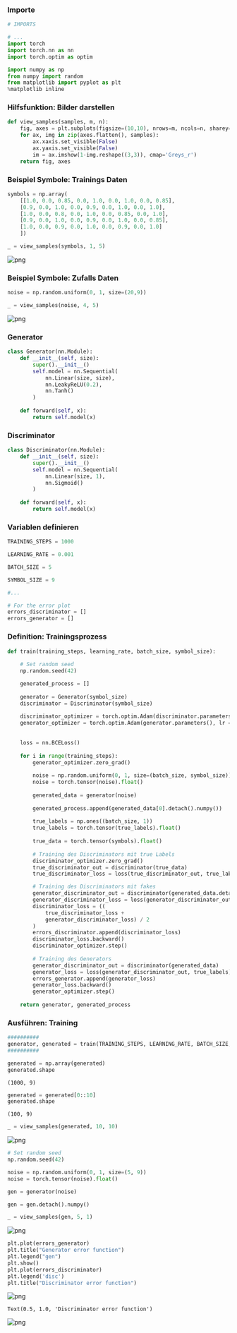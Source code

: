 ### Importe


```python
# IMPORTS

# ...
import torch
import torch.nn as nn
import torch.optim as optim

import numpy as np
from numpy import random
from matplotlib import pyplot as plt
%matplotlib inline
```

### Hilfsfunktion: Bilder darstellen



```python
def view_samples(samples, m, n):
    fig, axes = plt.subplots(figsize=(10,10), nrows=m, ncols=n, sharey=True, sharex=True)
    for ax, img in zip(axes.flatten(), samples):
        ax.xaxis.set_visible(False)
        ax.yaxis.set_visible(False)
        im = ax.imshow(1-img.reshape((3,3)), cmap='Greys_r')
    return fig, axes
```

### Beispiel Symbole: Trainings Daten


```python
symbols = np.array(
    [[1.0, 0.0, 0.85, 0.0, 1.0, 0.0, 1.0, 0.0, 0.85],
    [0.9, 0.0, 1.0, 0.0, 0.9, 0.0, 1.0, 0.0, 1.0],
    [1.0, 0.0, 0.8, 0.0, 1.0, 0.0, 0.85, 0.0, 1.0],
    [0.9, 0.0, 1.0, 0.0, 0.9, 0.0, 1.0, 0.0, 0.85],
    [1.0, 0.0, 0.9, 0.0, 1.0, 0.0, 0.9, 0.0, 1.0]
    ])

_ = view_samples(symbols, 1, 5)
```


    
![png](png_files/fertig_5_0.png)
    


### Beispiel Symbole: Zufalls Daten


```python
noise = np.random.uniform(0, 1, size=(20,9))

_ = view_samples(noise, 4, 5)
```


    
![png](png_files/fertig_7_0.png)
    


### Generator



```python
class Generator(nn.Module):
    def __init__(self, size):
        super().__init__()
        self.model = nn.Sequential(
            nn.Linear(size, size),
            nn.LeakyReLU(0.2),
            nn.Tanh()
        )
    
    def forward(self, x):
        return self.model(x)
```

### Discriminator


```python
class Discriminator(nn.Module):
    def __init__(self, size):
        super().__init__()
        self.model = nn.Sequential(
            nn.Linear(size, 1),
            nn.Sigmoid()
        )
        
    def forward(self, x):
        return self.model(x)
```

### Variablen definieren


```python
TRAINING_STEPS = 1000

LEARNING_RATE = 0.001

BATCH_SIZE = 5

SYMBOL_SIZE = 9

#...
```


```python
# For the error plot
errors_discriminator = []
errors_generator = []
```

### Definition: Trainingsprozess


```python
def train(training_steps, learning_rate, batch_size, symbol_size):
    
    # Set random seed
    np.random.seed(42)

    generated_process = []
    
    generator = Generator(symbol_size)
    discriminator = Discriminator(symbol_size)
    
    discriminator_optimizer = torch.optim.Adam(discriminator.parameters(), lr = learning_rate)
    generator_optimizer = torch.optim.Adam(generator.parameters(), lr = learning_rate)
    
    
    loss = nn.BCELoss()
    
    for i in range(training_steps):
        generator_optimizer.zero_grad()
        
        noise = np.random.uniform(0, 1, size=(batch_size, symbol_size))
        noise = torch.tensor(noise).float()
        
        generated_data = generator(noise)
        
        generated_process.append(generated_data[0].detach().numpy())
        
        true_labels = np.ones((batch_size, 1))
        true_labels = torch.tensor(true_labels).float()
        
        true_data = torch.tensor(symbols).float()
        
        # Training des Discriminators mit true Labels
        discriminator_optimizer.zero_grad()
        true_discriminator_out = discriminator(true_data)
        true_discriminator_loss = loss(true_discriminator_out, true_labels)

        # Training des Discriminators mit fakes
        generator_discriminator_out = discriminator(generated_data.detach())
        generator_discriminator_loss = loss(generator_discriminator_out, torch.zeros(batch_size, 1))
        discriminator_loss = ((
            true_discriminator_loss +
            generator_discriminator_loss) / 2
        )
        errors_discriminator.append(discriminator_loss)
        discriminator_loss.backward()
        discriminator_optimizer.step()
        
        # Training des Generators
        generator_discriminator_out = discriminator(generated_data)
        generator_loss = loss(generator_discriminator_out, true_labels)
        errors_generator.append(generator_loss)
        generator_loss.backward()
        generator_optimizer.step()
        
    return generator, generated_process
```

### Ausführen: Training


```python
##########
generator, generated = train(TRAINING_STEPS, LEARNING_RATE, BATCH_SIZE, SYMBOL_SIZE)
##########
```


```python
generated = np.array(generated)
generated.shape
```




    (1000, 9)




```python
generated = generated[0::10]
generated.shape
```




    (100, 9)




```python
_ = view_samples(generated, 10, 10)
```


    
![png](png_files/fertig_21_0.png)
    



```python
# Set random seed
np.random.seed(42)

noise = np.random.uniform(0, 1, size=(5, 9))
noise = torch.tensor(noise).float()

gen = generator(noise)

gen = gen.detach().numpy()

_ = view_samples(gen, 5, 1)
```


    
![png](png_files/fertig_22_0.png)
    



```python
plt.plot(errors_generator)
plt.title("Generator error function")
plt.legend("gen")
plt.show()
plt.plot(errors_discriminator)
plt.legend('disc')
plt.title("Discriminator error function")
```


    
![png](png_files/fertig_23_0.png)
    





    Text(0.5, 1.0, 'Discriminator error function')




    
![png](png_files/fertig_23_2.png)
    

